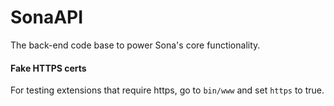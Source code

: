 # SonaAPI
The back-end code base to power Sona's core functionality.

#### Fake HTTPS certs
For testing extensions that require https, go to `bin/www` and set `https` to true.
